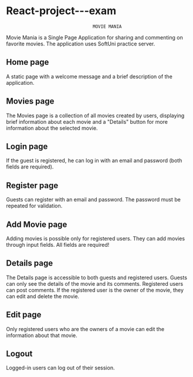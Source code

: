 # React-project---exam

                                     MOVIE MANIA

  Movie Mania is a Single Page Application for sharing and commenting on favorite movies.
  The application uses SoftUni practice server.

## Home page

A static page with a welcome message and a brief description of the application.


## Movies page

The Movies page is a collection of all movies created by users, displaying brief information about each movie and a "Details" button for more information about the selected movie.


## Login page

If the guest is registered, he can log in with an email and password (both fields are required).


## Register page

Guests can register with an email and password. The password must be repeated for validation.


## Add Movie page

Adding movies is possible only for registered users. They can add movies through input fields. All fields are required! 



## Details page

The Details page is accessible to both guests and registered users. Guests can only see the details of the movie and its comments. Registered users can post comments. If the registered user is the owner of the movie, they can edit and delete the movie.


## Edit page

Only registered users who are the owners of a movie can edit the information about that movie.
 

## Logout

Logged-in users can log out of their session.
